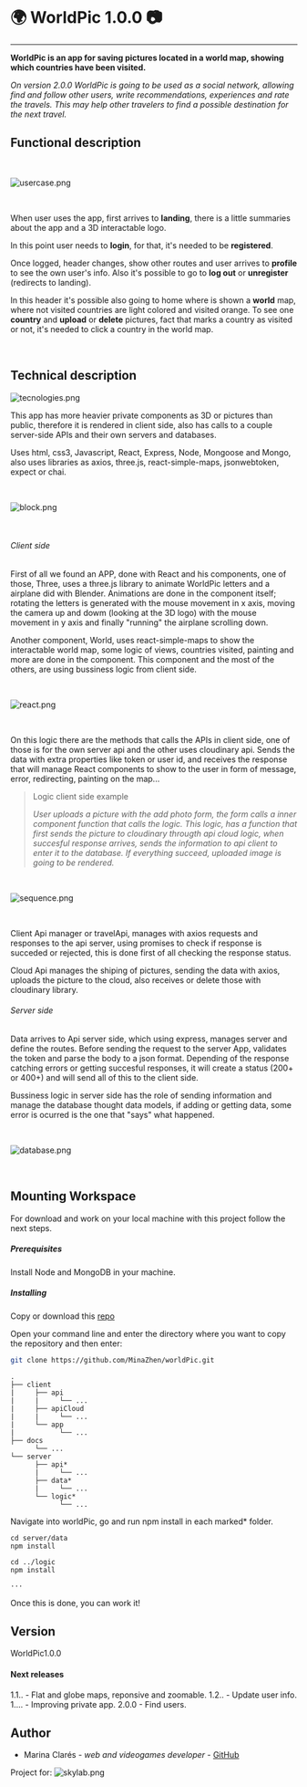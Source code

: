 # 🌍 WorldPic 1.0.0 📷
________

**WorldPic is an app for saving pictures located in a world map, showing which countries have been visited.**

*On version 2.0.0 WorldPic is going to be used as a social network, allowing find and follow other users, write recommendations, experiences and rate the travels. This may help other travelers to find a possible destination for the next travel.*
<br/>
## Functional description

<br/>

![usercase.png](images/usercase.png)

<br/>

When user uses the app, first arrives to **landing**, there is a little summaries about the app and a 3D interactable logo.

In this point user needs to **login**, for that, it's needed to be **registered**.

Once logged, header changes, show other routes and user arrives to **profile** to see the own user's info. Also it's possible to go to **log out** or **unregister** (redirects to landing).

In this header it's possible also going to home where is shown a **world** map, where not visited countries are light colored and visited orange. To see one **country** and **upload** or **delete** pictures, fact that marks a country as visited or not, it's needed to click a country in the world map.

<br/>

## Technical description

![tecnologies.png](images/tecnologies.png)


This app has more heavier private components as 3D or pictures than public, therefore it is rendered in client side, also has calls to a couple server-side APIs and their own servers and databases.

Uses html, css3, Javascript, React, Express, Node, Mongoose and Mongo, also uses libraries as axios, three.js, react-simple-maps, jsonwebtoken, expect or chai.

<br/>

![block.png](images/block.png)

<br/>

###### Client side

First of all we found an APP, done with React and his components, one of those, Three, uses a three.js library to animate WorldPic letters and a airplane did with Blender. Animations are done in the component itself; rotating the letters is generated with the mouse movement in x axis, moving the camera up and dowm (looking at the 3D logo) with the mouse movement in y axis and finally "running" the airplane scrolling down. 

Another component, World, uses react-simple-maps to show the interactable world map, some logic of views, countries visited, painting and more are done in the component. This component and the most of the others, are using bussiness logic from client side.

<br/>

![react.png](images/react.png)

<br/>

On this logic there are the methods that calls the APIs in client side, one of those is for the own server api and the other uses cloudinary api. Sends the data with extra properties like token or user id, and receives the response that will manage React components to show to the user in form of message, error, redirecting, painting on the map...

>Logic client side example
>
> *User uploads a picture with the add photo form, the form calls a inner component function that calls the logic. This logic, has a function that first sends the picture to cloudinary througth api cloud logic, when succesful response arrives, sends the information to api client to enter it to the database. If everything succeed, uploaded image is going to be rendered.*

<br/>

![sequence.png](images/sequence.png)

<br/>

Client Api manager or travelApi, manages with axios requests and responses to the api server, using promises to check if response is succeded or rejected, this is done first of all checking the response status. 

Cloud Api manages the shiping of pictures, sending the data with axios, uploads the picture to the cloud, also receives or delete those with cloudinary library.

###### Server side

Data arrives to Api server side, which using express, manages server and define the routes. Before sending the request to the server App, validates the token and parse the body to a json format. Depending of the response catching errors or getting succesful responses, it will create a status (200+ or 400+) and will send all of this to the client side.

Bussiness logic in server side has the role of sending information and manage the database thought data models, if adding or getting data, some error is ocurred is the one that "says" what happened.

<br/>

![database.png](images/database.png)

<br/>

## Mounting Workspace

For download and work on your local machine with this project follow the next steps.

##### Prerequisites

Install Node and MongoDB in your machine.

##### Installing

Copy or download this [repo](https://github.com/MinaZhen/worldPic.git)

Open your command line and enter the directory where you want to copy the repository and then enter:

```sh
git clone https://github.com/MinaZhen/worldPic.git
```

```
.
├── client
|     ├── api
|     |     └── ...
|     ├── apiCloud
|     |     └── ...
|     └── app
|           └── ...
├── docs
      └── ...
└── server
      ├── api*
      |     └── ...
      ├── data*
      |     └── ...
      └── logic*
            └── ...
```

Navigate into worldPic, go and run npm install in each marked* folder.

```
cd server/data
npm install

cd ../logic
npm install

···
```

Once this is done, you can work it!

## Version

WorldPic1.0.0 

#### Next releases 

1.1.. - Flat and globe maps, reponsive and zoomable.
1.2.. - Update user info.
1.... - Improving private app.
2.0.0 - Find users.

## Author

- Marina Clarés - *web and videogames developer* - [GitHub](https://github.com/MinaZhen)

Project for: 
![skylab.png](images/skylab.png)
